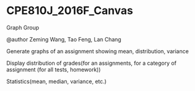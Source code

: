 # CPE810J_2016F_Canvas
Graph Group

@author Zeming Wang, Tao Feng, Lan Chang

Generate graphs of an assignment showing mean, distribution, variance

Display distribution of grades(for an assignments, for a category of assignment (for all tests, homework))

Statistics(mean, median, variance, etc.)
